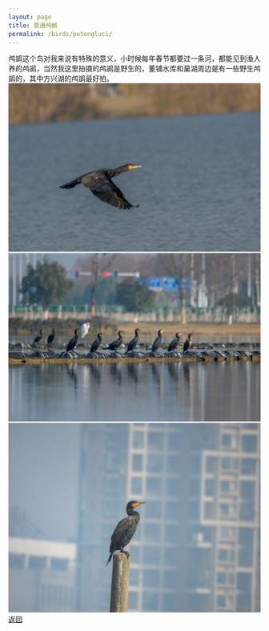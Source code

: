 ```yaml
---
layout: page
title: 普通鸬鹚
permalink: /birds/putongluci/
---
```

鸬鹚这个鸟对我来说有特殊的意义，小时候每年春节都要过一条河，都能见到渔人养的鸬鹚，当然我这里拍摄的鸬鹚是野生的，董铺水库和巢湖周边是有一些野生鸬鹚的，其中方兴湖的鸬鹚最好拍。
![](../picture/普通鸬鹚/DSC_1083.jpg)
![](../picture/普通鸬鹚/DSC_1484.jpg)
![](../picture/普通鸬鹚/DSCN0518.jpg)
[返回](../../)
